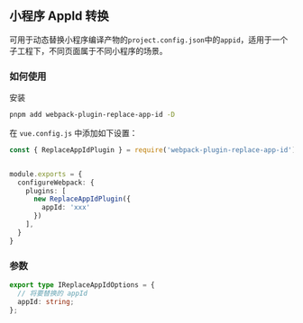 ## 小程序 AppId 转换

可用于动态替换小程序编译产物的`project.config.json`中的`appid`，适用于一个子工程下，不同页面属于不同小程序的场景。

### 如何使用

安装

```bash
pnpm add webpack-plugin-replace-app-id -D
```

在 `vue.config.js` 中添加如下设置：

```ts
const { ReplaceAppIdPlugin } = require('webpack-plugin-replace-app-id');


module.exports = {
  configureWebpack: {
    plugins: [
      new ReplaceAppIdPlugin({
        appId: 'xxx'
      })
    ],
  }
}
```

### 参数

```ts
export type IReplaceAppIdOptions = {
  // 将要替换的 appId
  appId: string;
};
```
